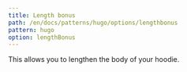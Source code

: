```yaml
---
title: Length bonus
path: /en/docs/patterns/hugo/options/lengthbonus
pattern: hugo
option: lengthBonus
---
```


This allows you to lengthen the body of your hoodie.